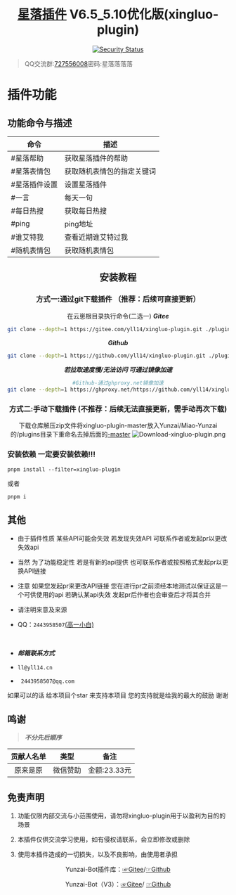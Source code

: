 <div align="center">

# [星落插件](https://blog.yll14.cn/docs/xingluo) V6.5_5.10优化版(xingluo-plugin)
[![Security Status](https://www.murphysec.com/platform3/v31/badge/1918466541234647040.svg)](https://www.murphysec.com/console/report/1918466541050097664/1918466541234647040)
 </div>

> QQ交流群:[727556008](https://qm.qq.com/cgi-bin/qm/qr?k=LTxwztTEZyjbE-ccpf2xsIT58alGMJMh&jump_from=webapi&authKey=0i4oR6aRVz9us5y3ghnA5dQGWTYPt4H/p4rLa9wLizaL+KLBx+51gd8+bJcu/uml)密码:星落落落落

# 插件功能
## 功能命令与描述

| 命令  | 描述  |
| --------| ---- |
| #星落帮助     | 获取星落插件的帮助 |
| #星落表情包 | 获取随机表情包的指定关键词 |
| #星落插件设置 | 设置星落插件 |
| #一言         | 每天一句 |
| #每日热搜     | 获取每日热搜 |
| #ping         | ping地址 |
| #谁艾特我     | 查看近期谁艾特过我 |
| #随机表情包 | 获取随机表情包 |

 <div align="center">
 
 ## 安装教程  
### 方式一:通过git下载插件  （推荐：后续可直接更新）
在云崽根目录执行命令(二选一)
***Gitee***
```sh
git clone --depth=1 https://gitee.com/yll14/xingluo-plugin.git ./plugins/xingluo-plugin/
```
***Github***
```sh
git clone --depth=1 https://github.com/yll14/xingluo-plugin.git ./plugins/xingluo-plugin/
```
***若拉取速度慢/无法访问 可通过镜像加速***
```sh
#Github-通过ghproxy.net镜像加速
git clone --depth=1 https://ghproxy.net/https://github.com/yll14/xingluo-plugin.git ./plugins/xingluo-plugin/
```
### 方式二:手动下载插件 (不推荐：后续无法直接更新，需手动再次下载)
下载仓库解压zip文件将xingluo-plugin-master放入Yunzai/Miao-Yunzai的/plugins目录下重命名去掉后面的<u>-master</u>
<img src='https://gitee.com/yll14/plugin-framework/raw/master/resources/img/cf114401-ee20-455f-b980-c21bc4cb0df9.png'  alt='Download-xingluo-plugin.png'></img>
</div>

### 安装依赖 一定要安装依赖!!!

```
pnpm install --filter=xingluo-plugin
```
或者
```
pnpm i
```

## 其他

- 由于插件性质 某些API可能会失效 若发现失效API 可联系作者或发起pr以更改失效api

- 当然 为了功能稳定性 若是有新的api提供 也可联系作者或按照格式发起pr以更换API链接

- 注意 如果您发起pr来更改API链接 您在进行pr之前须经本地测试以保证这是一个可供使用的api 若确认某api失效 发起pr后作者也会审查后才将其合并
  <br/>
- 请注明来意及来源
  <br/>

- QQ：`2443958507`[(高一小白)](https://qm.qq.com/cgi-bin/qm/qr?k=Vzr6Z6yISyfTNKic29xQEattdPxHldPW)

<br/>

- **_邮箱联系方式_**

- `ll@yll14.cn`

- ` 2443958507@qq.com`

如果可以的话 给本项目个star 来支持本项目 您的支持就是给我的最大的鼓励 谢谢

## 鸣谢 
>  **_不分先后顺序_**

| 贡献人名单 | 类型 | 备注 |
| :----: | :----: | :----: |
| 原来是原 | 微信赞助 | 金额:23.33元 |



## 免责声明

1. 功能仅限内部交流与小范围使用，请勿将xingluo-plugin用于以盈利为目的的场景

2. 本插件仅供交流学习使用，如有侵权请联系，会立即修改或删除

3. 使用本插件造成的一切损失，以及不良影响，由使用者承担

<div align="center">

Yunzai-Bot插件库：[☞Gitee](https://gitee.com/yhArcadia/Yunzai-Bot-plugins-index)/[☞Github](https://github.com/yhArcadia/Yunzai-Bot-plugins-index)

Yunzai-Bot（V3）：[☞Gitee](https://gitee.com/Le-niao/Yunzai-Bot)/ [☞Github](https://github.com/Le-niao/Yunzai-Bot)

</div>
